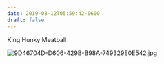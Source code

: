 ```yaml
---
date: 2019-08-12T05:59:42-0600
draft: false
---
```




King Hunky Meatball

![9D46704D-D606-429B-B98A-749329E0E542.jpg](http://ianwhitney.micro.blog/uploads/2019/c43c083221.jpg)




